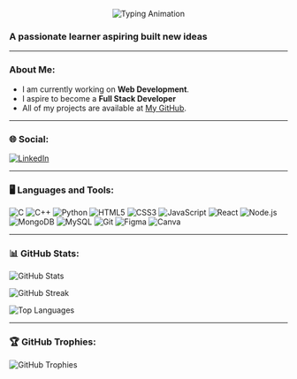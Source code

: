 <p align="center">
  <img src="https://readme-typing-svg.demolab.com?font=Fira+Code&size=30&duration=3000&pause=500&color=00FF00&center=true&vCenter=true&width=600&height=50&lines=Hi+%F0%9F%91%8B%2C+I'm+Arshiya;Welcome+to+my+GitHub+Profile!" alt="Typing Animation" />
</p>


<h3>A passionate learner aspiring built new ideas</h3>

--- 

### About Me:

- I am currently working on **Web Development**.
- I aspire to become a **Full Stack Developer**
- All of my projects are available at [My GitHub](https://github.com/arshiyachauhan).

---

### 🌐 Social:
[![LinkedIn](https://img.shields.io/badge/LinkedIn-%230077B5.svg?style=for-the-badge&logo=linkedin&logoColor=white)](https://www.linkedin.com/in/arshiya-chauhan6/)

---

### 🖥️ Languages and Tools:

![C](https://img.shields.io/badge/C-%2300599C.svg?style=for-the-badge&logo=c&logoColor=white)
![C++](https://img.shields.io/badge/C++-%2300599C.svg?style=for-the-badge&logo=c%2B%2B&logoColor=white)
![Python](https://img.shields.io/badge/Python-3670A0?style=for-the-badge&logo=python&logoColor=ffdd54)
![HTML5](https://img.shields.io/badge/HTML5-%23E34F26.svg?style=for-the-badge&logo=html5&logoColor=white)
![CSS3](https://img.shields.io/badge/CSS3-%231572B6.svg?style=for-the-badge&logo=css3&logoColor=white)
![JavaScript](https://img.shields.io/badge/JavaScript-%23F7DF1E.svg?style=for-the-badge&logo=javascript&logoColor=black)
![React](https://img.shields.io/badge/React-%2320232a.svg?style=for-the-badge&logo=react&logoColor=%2361DAFB)
![Node.js](https://img.shields.io/badge/Node.js-%23339933.svg?style=for-the-badge&logo=nodedotjs&logoColor=white)
![MongoDB](https://img.shields.io/badge/MongoDB-%2347A248.svg?style=for-the-badge&logo=mongodb&logoColor=white)
![MySQL](https://img.shields.io/badge/MySQL-%2300f.svg?style=for-the-badge&logo=mysql&logoColor=white)
![Git](https://img.shields.io/badge/Git-%23F05033.svg?style=for-the-badge&logo=git&logoColor=white)
![Figma](https://img.shields.io/badge/Figma-%23F24E1E.svg?style=for-the-badge&logo=figma&logoColor=white)
![Canva](https://img.shields.io/badge/Canva-%2300C4CC.svg?style=for-the-badge&logo=canva&logoColor=white)


---

### 📊 GitHub Stats:

<p>
  <img src="https://github-readme-stats.vercel.app/api?username=arshiyachauhan&show_icons=true&theme=dark" alt="GitHub Stats" />
</p>
<p>
  <img src="https://github-readme-streak-stats.herokuapp.com/?user=arshiyachauhan&theme=dark" alt="GitHub Streak" />
</p>
<p>
  <img src="https://github-readme-stats.vercel.app/api/top-langs/?username=arshiyachauhan&layout=compact&theme=dark" alt="Top Languages" />
</p>

---

### 🏆 GitHub Trophies:

<p>
  <img src="https://github-profile-trophy.vercel.app/?username=arshiyachauhan&theme=onestar" alt="GitHub Trophies" />
</p>

